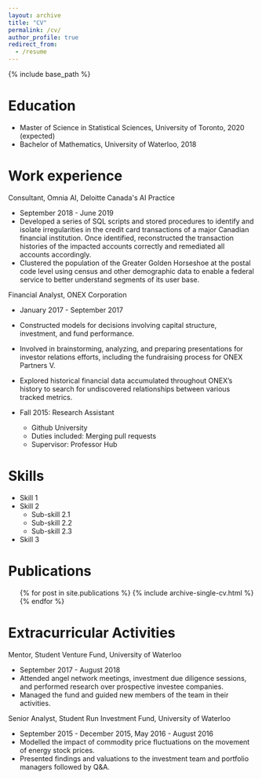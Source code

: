 ```yaml
---
layout: archive
title: "CV"
permalink: /cv/
author_profile: true
redirect_from:
  - /resume
---
```


{% include base_path %}

Education
======
* Master of Science in Statistical Sciences, University of Toronto, 2020 (expected)
* Bachelor of Mathematics, University of Waterloo, 2018

Work experience
======
Consultant, Omnia AI, Deloitte Canada's AI Practice
* September 2018 - June 2019
* Developed a series of SQL scripts and stored procedures to identify and isolate irregularities in the credit card transactions of a major Canadian financial institution. Once identified, reconstructed the transaction histories of the impacted accounts correctly and remediated all accounts accordingly.
* Clustered the population of the Greater Golden Horseshoe at the postal code level using census and other demographic data to enable a federal service to better understand segments of its user base.

Financial Analyst, ONEX Corporation
* January 2017 - September 2017
* Constructed models for decisions involving capital structure, investment, and fund performance.
*	Involved in brainstorming, analyzing, and preparing presentations for investor relations efforts, including the fundraising process for ONEX Partners V.
*	Explored historical financial data accumulated throughout ONEX’s history to search for undiscovered relationships between various tracked metrics.

* Fall 2015: Research Assistant
  * Github University
  * Duties included: Merging pull requests
  * Supervisor: Professor Hub
  
Skills
======
* Skill 1
* Skill 2
  * Sub-skill 2.1
  * Sub-skill 2.2
  * Sub-skill 2.3
* Skill 3

Publications
======
  <ul>{% for post in site.publications %}
    {% include archive-single-cv.html %}
  {% endfor %}</ul>

  
Extracurricular Activities
======
Mentor, Student Venture Fund, University of Waterloo
* September 2017 - August 2018
* Attended angel network meetings, investment due diligence sessions, and performed research over prospective investee companies. 
* Managed the fund and guided new members of the team in their activities.

Senior Analyst, Student Run Investment Fund, University of Waterloo
* September 2015 - December 2015, May 2016 - August 2016
* Modelled the impact of commodity price fluctuations on the movement of energy stock prices.
* Presented findings and valuations to the investment team and portfolio managers followed by Q&A.


